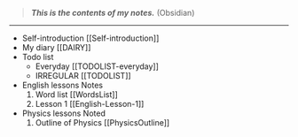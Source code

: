 >***This is the contents of my notes.*** (Obsidian)
---
- Self-introduction [[Self-introduction]]
- My diary [[DAIRY]]
- Todo list
    - Everyday [[TODOLIST-everyday]]
    - IRREGULAR [[TODOLIST]]
- English lessons Notes
    1. Word list [[WordsList]]
    2. Lesson 1 [[English-Lesson-1]]
- Physics lessons Noted
    1. Outline of Physics [[PhysicsOutline]]
 